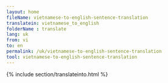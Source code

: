 ```yaml
---
layout: home
fileName: vietnamese-to-english-sentence-translation
translatein: vietnamese_to_english
folderName : translate
lang: uk
from: vi
to: en
permalink: /uk/vietnamese-to-english-sentence-translation
tool: vietnamese-to-english-sentence-translation
---
```

{% include section/translateinto.html %}